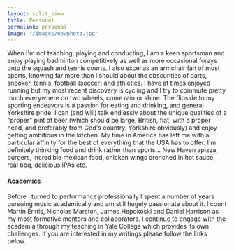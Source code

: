 ```yaml
---
layout: split_view
title: Personal
permalink: personal
image: "/images/newphoto.jpg"
---
```


When I'm not teaching, playing and conducting, I am a keen sportsman and enjoy playing badminton 
competitively as well as more occasional forays onto the squash and tennis courts. I also excel as an 
armchair fan of most sports, knowing far more than I should about the obscurities of darts, snooker, 
tennis, football (soccer) and athletics. I have at times enjoyed running but my most recent discovery 
is cycling and I try to commute pretty much everywhere on two wheels, come rain or shine. The flipside 
to my sporting endeavors is a passion for eating and drinking, and general Yorkshire pride. I can (and will)
 talk endlessly about the unique qualities of a "proper" pint of beer (which should be large, British, flat,
  with a proper head, and preferably from God's country. Yorkshire obviously) and enjoy getting ambitious in 
  the kitchen. My time in America has left me with a particular affinity for the best of everything that the 
  USA has to offer. I'm definitely thinking food and drink rather than sports... New Haven apizza, burgers, 
  incredible mexican food, chicken wings drenched in hot sauce, real bbq, delicious IPAs etc.
  
#### Academics

Before I turned to performance professionally I spent a number of years
pursuing music academically and am still hugely passionate about it. I count Martin Ennis,
Nicholas Marston, James Hepokoski and Daniel Harrison as my most formative mentors and collaborators.
I continue to engage with the academia through my teaching in Yale College which provides its own challenges. 
If you are interested in my writings please follow the links below.